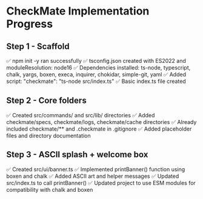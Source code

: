 # CheckMate Implementation Progress

## Step 1 - Scaffold
✅ npm init -y ran successfully
✅ tsconfig.json created with ES2022 and moduleResolution: node16
✅ Dependencies installed: ts-node, typescript, chalk, yargs, boxen, execa, inquirer, chokidar, simple-git, yaml
✅ Added script: "checkmate": "ts-node src/index.ts"
✅ Basic index.ts file created

## Step 2 - Core folders
✅ Created src/commands/ and src/lib/ directories
✅ Added checkmate/specs, checkmate/logs, checkmate/cache directories
✅ Already included checkmate/** and .checkmate in .gitignore
✅ Added placeholder files and directory documentation

## Step 3 - ASCII splash + welcome box
✅ Created src/ui/banner.ts
✅ Implemented printBanner() function using boxen and chalk
✅ Added ASCII art and helper messages
✅ Updated src/index.ts to call printBanner()
✅ Updated project to use ESM modules for compatibility with chalk and boxen
